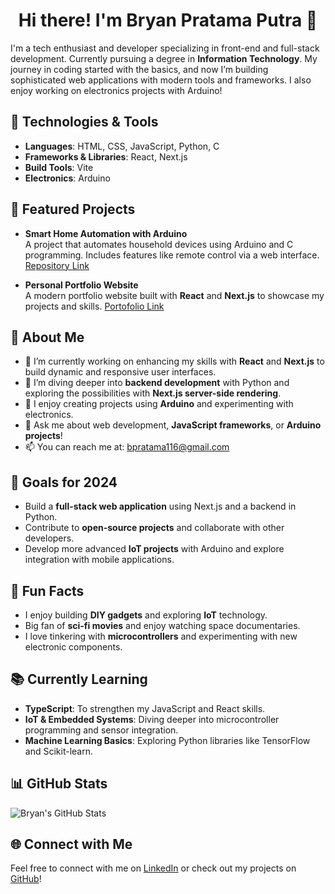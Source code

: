 <h1 align="center">Hi there! I'm Bryan Pratama Putra 👋</h1>

I'm a tech enthusiast and developer specializing in front-end and full-stack development. Currently pursuing a degree in **Information Technology**. My journey in coding started with the basics, and now I’m building sophisticated web applications with modern tools and frameworks. I also enjoy working on electronics projects with Arduino!

## 🚀 Technologies & Tools

- **Languages**: HTML, CSS, JavaScript, Python, C
- **Frameworks & Libraries**: React, Next.js
- **Build Tools**: Vite
- **Electronics**: Arduino

## 🌟 Featured Projects

- **Smart Home Automation with Arduino**  
  A project that automates household devices using Arduino and C programming. Includes features like remote control via a web interface.
  [Repository Link](https://github.com/bryanpratama/smart-home-automation)

- **Personal Portfolio Website**  
  A modern portfolio website built with **React** and **Next.js** to showcase my projects and skills.
  [Portofolio Link](https://bryanpratama.github.io/portofolio/)

## 📘 About Me

- 🔭 I’m currently working on enhancing my skills with **React** and **Next.js** to build dynamic and responsive user interfaces.
- 🌱 I’m diving deeper into **backend development** with Python and exploring the possibilities with **Next.js server-side rendering**.
- 🤖 I enjoy creating projects using **Arduino** and experimenting with electronics.
- 💬 Ask me about web development, **JavaScript frameworks**, or **Arduino projects**!
- 📫 You can reach me at: [bpratama116@gmail.com](mailto:bpratama116@gmail.com)

## 🎯 Goals for 2024

- Build a **full-stack web application** using Next.js and a backend in Python.
- Contribute to **open-source projects** and collaborate with other developers.
- Develop more advanced **IoT projects** with Arduino and explore integration with mobile applications.

## 🎉 Fun Facts

- I enjoy building **DIY gadgets** and exploring **IoT** technology.
- Big fan of **sci-fi movies** and enjoy watching space documentaries.
- I love tinkering with **microcontrollers** and experimenting with new electronic components.

## 📚 Currently Learning

- **TypeScript**: To strengthen my JavaScript and React skills.
- **IoT & Embedded Systems**: Diving deeper into microcontroller programming and sensor integration.
- **Machine Learning Basics**: Exploring Python libraries like TensorFlow and Scikit-learn.

## 📊 GitHub Stats

![Bryan's GitHub Stats](https://github-readme-stats.vercel.app/api?username=bryanpratama&show_icons=true&theme=radical)

## 🌐 Connect with Me

Feel free to connect with me on [LinkedIn](https://www.linkedin.com/in/bryan-pratama-putra) or check out my projects on [GitHub](https://github.com/bryanpratama)!
